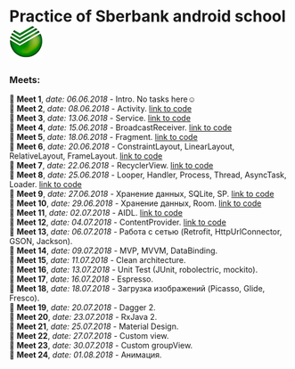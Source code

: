 # Practice of Sberbank android school ![Logo](https://github.com/fr0zen87/SberLessons/blob/master/app/src/main/res/drawable/sber.jpg)

### Meets:
:small_blue_diamond: **Meet 1**, *date: 06.06.2018* - Intro. No tasks here:relaxed:  
:small_orange_diamond: **Meet 2**, *date: 08.06.2018* - Activity. 
[link to code](https://github.com/fr0zen87/SberLessons/tree/master/lesson2)  
:small_blue_diamond: **Meet 3**, *date: 13.06.2018* - Service. 
[link to code](https://github.com/fr0zen87/SberLessons/tree/master/lesson3)  
:small_orange_diamond: **Meet 4**, *date: 15.06.2018* - BroadcastReceiver. 
[link to code](https://github.com/fr0zen87/SberLessons/tree/master/lesson4)  
:small_blue_diamond: **Meet 5**, *date: 18.06.2018* - Fragment. 
[link to code](https://github.com/fr0zen87/SberLessons/tree/master/lesson5)  
:small_orange_diamond: **Meet 6**, *date: 20.06.2018* - ConstraintLayout, LinearLayout, RelativeLayout, FrameLayout.
[link to code](https://github.com/fr0zen87/SberLessons/tree/master/lesson6)  
:small_blue_diamond: **Meet 7**, *date: 22.06.2018* - RecyclerView. 
[link to code](https://github.com/fr0zen87/SberLessons/tree/master/lesson7)  
:small_orange_diamond: **Meet 8**, *date: 25.06.2018* - Looper, Handler, Process, Thread, AsyncTask, Loader. 
[link to code](https://github.com/fr0zen87/SberLessons/tree/master/lesson8)  
:small_blue_diamond: **Meet 9**, *date: 27.06.2018* - Хранение данных, SQLite, SP.
[link to code](https://github.com/fr0zen87/SberLessons/tree/master/lesson9)  
:small_orange_diamond: **Meet 10**, *date: 29.06.2018* - Хранение данных, Room.
[link to code](https://github.com/fr0zen87/SberLessons/tree/master/lesson10)  
:small_blue_diamond: **Meet 11**, *date: 02.07.2018* - AIDL.
[link to code](https://github.com/fr0zen87/SberLessons/tree/master/lesson11)  
:small_orange_diamond: **Meet 12**, *date: 04.07.2018* - ContentProvider.
[link to code](https://github.com/fr0zen87/SberLessons/tree/master/lesson12)  
:small_blue_diamond: **Meet 13**, *date: 06.07.2018* - Работа с сетью (Retrofit, HttpUrlConnector, GSON, Jackson).  
:small_orange_diamond: **Meet 14**, *date: 09.07.2018* - MVP, MVVM, DataBinding.  
:small_blue_diamond: **Meet 15**, *date: 11.07.2018* - Clean architecture.  
:small_orange_diamond: **Meet 16**, *date: 13.07.2018* - Unit Test (JUnit, robolectric, mockito).  
:small_blue_diamond: **Meet 17**, *date: 16.07.2018* - Espresso.  
:small_orange_diamond: **Meet 18**, *date: 18.07.2018* - Загрузка изображений (Picasso, Glide, Fresco).  
:small_blue_diamond: **Meet 19**, *date: 20.07.2018* - Dagger 2.  
:small_orange_diamond: **Meet 20**, *date: 23.07.2018* - RxJava 2.  
:small_blue_diamond: **Meet 21**, *date: 25.07.2018* - Material Design.  
:small_orange_diamond: **Meet 22**, *date: 27.07.2018* - Custom view.  
:small_blue_diamond: **Meet 23**, *date: 30.07.2018* - Custom groupView.  
:small_orange_diamond: **Meet 24**, *date: 01.08.2018* - Анимация.  
